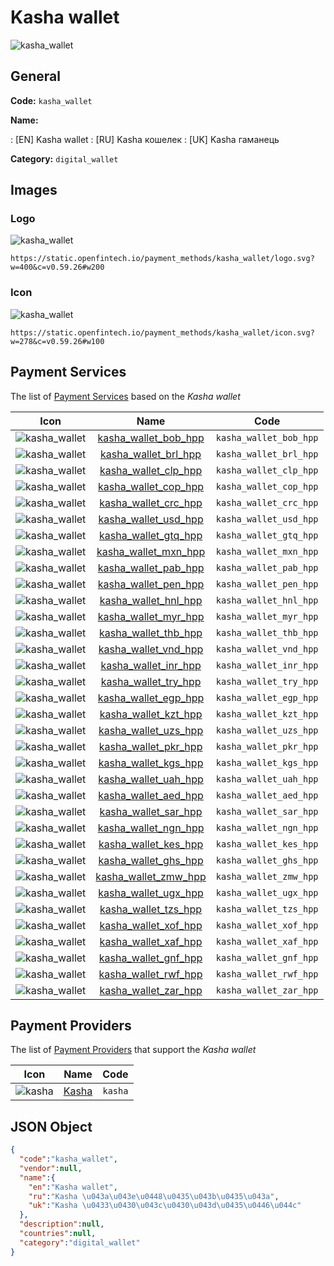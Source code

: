 
# Kasha wallet 
![kasha_wallet](https://static.openfintech.io/payment_methods/kasha_wallet/logo.svg?w=400&c=v0.59.26#w200)  

## General 
**Code:** `kasha_wallet` 
 
**Name:** 
 
:	[EN] Kasha wallet 
:	[RU] Kasha кошелек 
:	[UK] Kasha гаманець 
 
**Category:** `digital_wallet` 
 

## Images 

### Logo 
![kasha_wallet](https://static.openfintech.io/payment_methods/kasha_wallet/logo.svg?w=400&c=v0.59.26#w200)  

```
https://static.openfintech.io/payment_methods/kasha_wallet/logo.svg?w=400&c=v0.59.26#w200
```  

### Icon 
![kasha_wallet](https://static.openfintech.io/payment_methods/kasha_wallet/icon.svg?w=278&c=v0.59.26#w100)  

```
https://static.openfintech.io/payment_methods/kasha_wallet/icon.svg?w=278&c=v0.59.26#w100
```  

## Payment Services 
 
The list of [Payment Services](/payment-services/) based on the _Kasha wallet_ 

|Icon|Name|Code| 
|:---:|:---:|:---:| 
|![kasha_wallet](https://static.openfintech.io/payment_methods/kasha_wallet/icon.svg?w=278&c=v0.59.26#w100) |[kasha_wallet_bob_hpp](/payment-services/kasha_wallet_bob_hpp/)|`kasha_wallet_bob_hpp`| 
|![kasha_wallet](https://static.openfintech.io/payment_methods/kasha_wallet/icon.svg?w=278&c=v0.59.26#w100) |[kasha_wallet_brl_hpp](/payment-services/kasha_wallet_brl_hpp/)|`kasha_wallet_brl_hpp`| 
|![kasha_wallet](https://static.openfintech.io/payment_methods/kasha_wallet/icon.svg?w=278&c=v0.59.26#w100) |[kasha_wallet_clp_hpp](/payment-services/kasha_wallet_clp_hpp/)|`kasha_wallet_clp_hpp`| 
|![kasha_wallet](https://static.openfintech.io/payment_methods/kasha_wallet/icon.svg?w=278&c=v0.59.26#w100) |[kasha_wallet_cop_hpp](/payment-services/kasha_wallet_cop_hpp/)|`kasha_wallet_cop_hpp`| 
|![kasha_wallet](https://static.openfintech.io/payment_methods/kasha_wallet/icon.svg?w=278&c=v0.59.26#w100) |[kasha_wallet_crc_hpp](/payment-services/kasha_wallet_crc_hpp/)|`kasha_wallet_crc_hpp`| 
|![kasha_wallet](https://static.openfintech.io/payment_methods/kasha_wallet/icon.svg?w=278&c=v0.59.26#w100) |[kasha_wallet_usd_hpp](/payment-services/kasha_wallet_usd_hpp/)|`kasha_wallet_usd_hpp`| 
|![kasha_wallet](https://static.openfintech.io/payment_methods/kasha_wallet/icon.svg?w=278&c=v0.59.26#w100) |[kasha_wallet_gtq_hpp](/payment-services/kasha_wallet_gtq_hpp/)|`kasha_wallet_gtq_hpp`| 
|![kasha_wallet](https://static.openfintech.io/payment_methods/kasha_wallet/icon.svg?w=278&c=v0.59.26#w100) |[kasha_wallet_mxn_hpp](/payment-services/kasha_wallet_mxn_hpp/)|`kasha_wallet_mxn_hpp`| 
|![kasha_wallet](https://static.openfintech.io/payment_methods/kasha_wallet/icon.svg?w=278&c=v0.59.26#w100) |[kasha_wallet_pab_hpp](/payment-services/kasha_wallet_pab_hpp/)|`kasha_wallet_pab_hpp`| 
|![kasha_wallet](https://static.openfintech.io/payment_methods/kasha_wallet/icon.svg?w=278&c=v0.59.26#w100) |[kasha_wallet_pen_hpp](/payment-services/kasha_wallet_pen_hpp/)|`kasha_wallet_pen_hpp`| 
|![kasha_wallet](https://static.openfintech.io/payment_methods/kasha_wallet/icon.svg?w=278&c=v0.59.26#w100) |[kasha_wallet_hnl_hpp](/payment-services/kasha_wallet_hnl_hpp/)|`kasha_wallet_hnl_hpp`| 
|![kasha_wallet](https://static.openfintech.io/payment_methods/kasha_wallet/icon.svg?w=278&c=v0.59.26#w100) |[kasha_wallet_myr_hpp](/payment-services/kasha_wallet_myr_hpp/)|`kasha_wallet_myr_hpp`| 
|![kasha_wallet](https://static.openfintech.io/payment_methods/kasha_wallet/icon.svg?w=278&c=v0.59.26#w100) |[kasha_wallet_thb_hpp](/payment-services/kasha_wallet_thb_hpp/)|`kasha_wallet_thb_hpp`| 
|![kasha_wallet](https://static.openfintech.io/payment_methods/kasha_wallet/icon.svg?w=278&c=v0.59.26#w100) |[kasha_wallet_vnd_hpp](/payment-services/kasha_wallet_vnd_hpp/)|`kasha_wallet_vnd_hpp`| 
|![kasha_wallet](https://static.openfintech.io/payment_methods/kasha_wallet/icon.svg?w=278&c=v0.59.26#w100) |[kasha_wallet_inr_hpp](/payment-services/kasha_wallet_inr_hpp/)|`kasha_wallet_inr_hpp`| 
|![kasha_wallet](https://static.openfintech.io/payment_methods/kasha_wallet/icon.svg?w=278&c=v0.59.26#w100) |[kasha_wallet_try_hpp](/payment-services/kasha_wallet_try_hpp/)|`kasha_wallet_try_hpp`| 
|![kasha_wallet](https://static.openfintech.io/payment_methods/kasha_wallet/icon.svg?w=278&c=v0.59.26#w100) |[kasha_wallet_egp_hpp](/payment-services/kasha_wallet_egp_hpp/)|`kasha_wallet_egp_hpp`| 
|![kasha_wallet](https://static.openfintech.io/payment_methods/kasha_wallet/icon.svg?w=278&c=v0.59.26#w100) |[kasha_wallet_kzt_hpp](/payment-services/kasha_wallet_kzt_hpp/)|`kasha_wallet_kzt_hpp`| 
|![kasha_wallet](https://static.openfintech.io/payment_methods/kasha_wallet/icon.svg?w=278&c=v0.59.26#w100) |[kasha_wallet_uzs_hpp](/payment-services/kasha_wallet_uzs_hpp/)|`kasha_wallet_uzs_hpp`| 
|![kasha_wallet](https://static.openfintech.io/payment_methods/kasha_wallet/icon.svg?w=278&c=v0.59.26#w100) |[kasha_wallet_pkr_hpp](/payment-services/kasha_wallet_pkr_hpp/)|`kasha_wallet_pkr_hpp`| 
|![kasha_wallet](https://static.openfintech.io/payment_methods/kasha_wallet/icon.svg?w=278&c=v0.59.26#w100) |[kasha_wallet_kgs_hpp](/payment-services/kasha_wallet_kgs_hpp/)|`kasha_wallet_kgs_hpp`| 
|![kasha_wallet](https://static.openfintech.io/payment_methods/kasha_wallet/icon.svg?w=278&c=v0.59.26#w100) |[kasha_wallet_uah_hpp](/payment-services/kasha_wallet_uah_hpp/)|`kasha_wallet_uah_hpp`| 
|![kasha_wallet](https://static.openfintech.io/payment_methods/kasha_wallet/icon.svg?w=278&c=v0.59.26#w100) |[kasha_wallet_aed_hpp](/payment-services/kasha_wallet_aed_hpp/)|`kasha_wallet_aed_hpp`| 
|![kasha_wallet](https://static.openfintech.io/payment_methods/kasha_wallet/icon.svg?w=278&c=v0.59.26#w100) |[kasha_wallet_sar_hpp](/payment-services/kasha_wallet_sar_hpp/)|`kasha_wallet_sar_hpp`| 
|![kasha_wallet](https://static.openfintech.io/payment_methods/kasha_wallet/icon.svg?w=278&c=v0.59.26#w100) |[kasha_wallet_ngn_hpp](/payment-services/kasha_wallet_ngn_hpp/)|`kasha_wallet_ngn_hpp`| 
|![kasha_wallet](https://static.openfintech.io/payment_methods/kasha_wallet/icon.svg?w=278&c=v0.59.26#w100) |[kasha_wallet_kes_hpp](/payment-services/kasha_wallet_kes_hpp/)|`kasha_wallet_kes_hpp`| 
|![kasha_wallet](https://static.openfintech.io/payment_methods/kasha_wallet/icon.svg?w=278&c=v0.59.26#w100) |[kasha_wallet_ghs_hpp](/payment-services/kasha_wallet_ghs_hpp/)|`kasha_wallet_ghs_hpp`| 
|![kasha_wallet](https://static.openfintech.io/payment_methods/kasha_wallet/icon.svg?w=278&c=v0.59.26#w100) |[kasha_wallet_zmw_hpp](/payment-services/kasha_wallet_zmw_hpp/)|`kasha_wallet_zmw_hpp`| 
|![kasha_wallet](https://static.openfintech.io/payment_methods/kasha_wallet/icon.svg?w=278&c=v0.59.26#w100) |[kasha_wallet_ugx_hpp](/payment-services/kasha_wallet_ugx_hpp/)|`kasha_wallet_ugx_hpp`| 
|![kasha_wallet](https://static.openfintech.io/payment_methods/kasha_wallet/icon.svg?w=278&c=v0.59.26#w100) |[kasha_wallet_tzs_hpp](/payment-services/kasha_wallet_tzs_hpp/)|`kasha_wallet_tzs_hpp`| 
|![kasha_wallet](https://static.openfintech.io/payment_methods/kasha_wallet/icon.svg?w=278&c=v0.59.26#w100) |[kasha_wallet_xof_hpp](/payment-services/kasha_wallet_xof_hpp/)|`kasha_wallet_xof_hpp`| 
|![kasha_wallet](https://static.openfintech.io/payment_methods/kasha_wallet/icon.svg?w=278&c=v0.59.26#w100) |[kasha_wallet_xaf_hpp](/payment-services/kasha_wallet_xaf_hpp/)|`kasha_wallet_xaf_hpp`| 
|![kasha_wallet](https://static.openfintech.io/payment_methods/kasha_wallet/icon.svg?w=278&c=v0.59.26#w100) |[kasha_wallet_gnf_hpp](/payment-services/kasha_wallet_gnf_hpp/)|`kasha_wallet_gnf_hpp`| 
|![kasha_wallet](https://static.openfintech.io/payment_methods/kasha_wallet/icon.svg?w=278&c=v0.59.26#w100) |[kasha_wallet_rwf_hpp](/payment-services/kasha_wallet_rwf_hpp/)|`kasha_wallet_rwf_hpp`| 
|![kasha_wallet](https://static.openfintech.io/payment_methods/kasha_wallet/icon.svg?w=278&c=v0.59.26#w100) |[kasha_wallet_zar_hpp](/payment-services/kasha_wallet_zar_hpp/)|`kasha_wallet_zar_hpp`| 
 

## Payment Providers 
 
The list of [Payment Providers](/payment-providers/) that support the _Kasha wallet_ 

|Icon|Name|Code| 
|:---:|:---:|:---:| 
|![kasha](https://static.openfintech.io/payment_providers/kasha/icon.png?w=278&c=v0.59.26#w100) |[Kasha](/payment-providers/kasha/)|`kasha`| 
 

## JSON Object 

```json
{
  "code":"kasha_wallet",
  "vendor":null,
  "name":{
    "en":"Kasha wallet",
    "ru":"Kasha \u043a\u043e\u0448\u0435\u043b\u0435\u043a",
    "uk":"Kasha \u0433\u0430\u043c\u0430\u043d\u0435\u0446\u044c"
  },
  "description":null,
  "countries":null,
  "category":"digital_wallet"
}
```  
